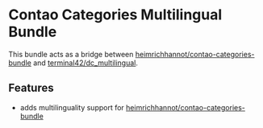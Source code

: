 # Contao Categories Multilingual Bundle

This bundle acts as a bridge between [heimrichhannot/contao-categories-bundle](https://github.com/heimrichhannot/contao-categories-bundle) and [terminal42/dc_multilingual](https://github.com/terminal42/contao-DC_Multilingual).

## Features

- adds multilinguality support for [heimrichhannot/contao-categories-bundle](https://github.com/heimrichhannot/contao-categories-bundle)